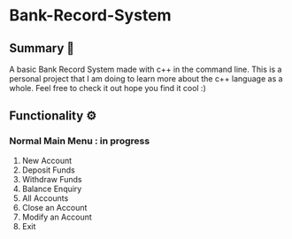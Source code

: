 # Bank-Record-System

## Summary 📝
A basic Bank Record System made with c++ in the command line. This is a personal project that I am doing to learn more about the c++ language as a whole. Feel free to check it out hope you find it cool :)

## Functionality ⚙️
### Normal Main Menu : in progress
  1. New Account
  2. Deposit Funds
  3. Withdraw Funds
  4. Balance Enquiry
  5. All Accounts
  6. Close an Account
  7. Modify an Account
  8. Exit
  
